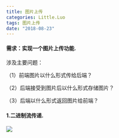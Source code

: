 ```yaml
---
title: 图片上传
categories: Little.Luo
tags: 图片上传
date: "2018-08-23"
---
```


#### 需求：实现一个图片上传功能.

涉及主要问题：

（1）前端图片以什么形式传给后端？

（2）后端接受到图片后以什么形式存储图片？

（3）后端以什么形式返回图片给前端？

#### 1.二进制流传递.

![](/img/imgUpload/upload_1.png)